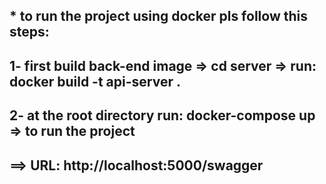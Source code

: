 ## * to run the project using docker pls follow this steps:
 
## 1- first build back-end image => cd server => run: docker build -t api-server .

## 2- at the root directory run: docker-compose up => to run the project


## ==> URL: http://localhost:5000/swagger